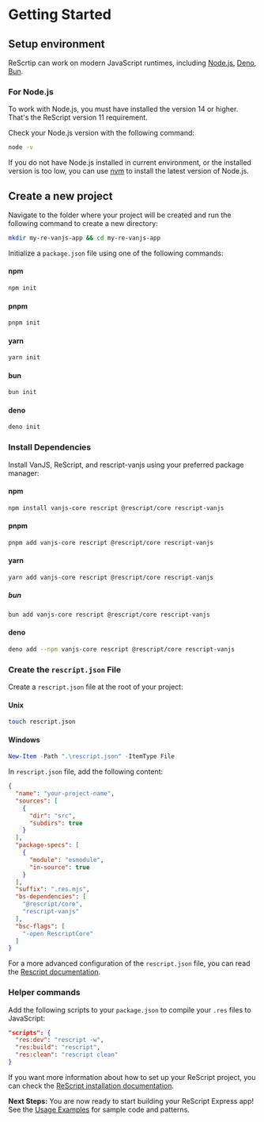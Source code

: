 # Getting Started

## Setup environment

ReScrtip can work on modern JavaScript runtimes, including [Node.js](https://nodejs.org), [Deno](https://deno.com/), [Bun](https://bun.sh/).

### For Node.js

To work with Node.js, you must have installed the version 14 or higher. That's the ReScript version 11 requirement.

Check your Node.js version with the following command:
```sh
node -v
```

If you do not have Node.js installed in current environment, or the installed version is too low, you can use [nvm](https://github.com/nvm-sh/nvm) to install the latest version of Node.js.

## Create a new project

Navigate to the folder where your project will be created and run the following command to create a new directory:
```sh
mkdir my-re-vanjs-app && cd my-re-vanjs-app
```

Initialize a `package.json` file using one of the following commands:

<!-- tabs:start -->

#### **npm**
```sh
npm init
```

#### **pnpm**
```sh
pnpm init
```

#### **yarn**
```sh
yarn init
```

#### **bun**
```sh
bun init
```

#### **deno**
```sh
deno init
```

<!-- tabs:end -->


### Install Dependencies

Install VanJS, ReScript, and rescript-vanjs using your preferred package manager:

<!-- tabs:start -->

#### **npm**
```sh
npm install vanjs-core rescript @rescript/core rescript-vanjs
```


#### **pnpm**
```sh
pnpm add vanjs-core rescript @rescript/core rescript-vanjs
```


#### **yarn**
```sh
yarn add vanjs-core rescript @rescript/core rescript-vanjs
```


##### **bun**
```sh
bun add vanjs-core rescript @rescript/core rescript-vanjs
```


#### **deno**
```sh
deno add --npm vanjs-core rescript @rescript/core rescript-vanjs
```

<!-- tabs:end -->

### Create the `rescript.json` File

Create a `rescript.json` file at the root of your project:

<!-- tabs:start -->

#### **Unix**
```sh
touch rescript.json
```

#### **Windows**
```ps1
New-Item -Path ".\rescript.json" -ItemType File
```

<!-- tabs:end -->

In `rescript.json` file, add the following content:
```json
{
  "name": "your-project-name",
  "sources": [
    {
      "dir": "src",
      "subdirs": true
    }
  ],
  "package-specs": [
    {
      "module": "esmodule",
      "in-source": true
    }
  ],
  "suffix": ".res.mjs",
  "bs-dependencies": [
    "@rescript/core",
    "rescript-vanjs"
  ],
  "bsc-flags": [
    "-open RescriptCore"
  ]
}
```

For a more advanced configuration of the `rescript.json` file, you can read the [Rescript documentation](https://rescript-lang.org/docs/manual/v11.0.0/build-configuration).

### Helper commands

Add the following scripts to your `package.json` to compile your `.res` files to JavaScript:

```json
"scripts": {
  "res:dev": "rescript -w",
  "res:build": "rescript",
  "res:clean": "rescript clean"
}
```

If you want more information about how to set up your ReScript project, you can check the [ReScript installation documentation](https://rescript-lang.org/docs/manual/v11.0.0/installation).

**Next Steps:**
You are now ready to start building your ReScript Express app! See the [Usage Examples](./examples.md) for sample code and patterns.